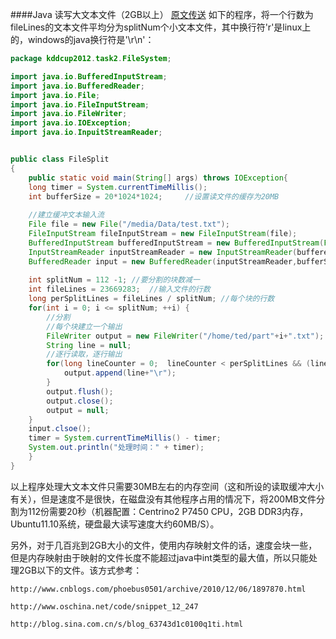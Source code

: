 ####Java 读写大文本文件（2GB以上） 
 [原文传送][0]
 如下的程序，将一个行数为fileLines的文本文件平均分为splitNum个小文本文件，其中换行符'r'是linux上的，windows的java换行符是'\r\n'：
 
```java
package kddcup2012.task2.FileSystem;

import java.io.BufferedInputStream;
import java.io.BufferedReader;
import java.io.File;
import java.io.FileInputStream;
import java.io.FileWriter;
import java.io.IOException;
import java.io.InpuitStreamReader;


public class FileSplit
{
	public static void main(String[] args) throws IOException{
    long timer = System.currentTimeMillis();
    int bufferSize = 20*1024*1024;     //设置读文件的缓存为20MB
    
    //建立缓冲文本输入流
    File file = new File("/media/Data/test.txt");
    FileInputStream fileInputStream = new FileInputStream(file);
    BufferedInputStream bufferedInputStream = new BufferedInputStream(FileInputStream);
    InputStreamReader inputStreamReader = new InputStreamReader(bufferedInputStream);
    BufferedReader input = new BufferedReader(inputStreamReader,bufferSize);
    
    int splitNum = 112 -1; //要分割的块数减一
    int fileLines = 23669283;  //输入文件的行数
    long perSplitLines = fileLines / splitNum; //每个块的行数
    for(int i = 0; i <= splitNum; ++i) {
    	//分割
        //每个块建立一个输出
        FileWriter output = new FileWriter("/home/ted/part"+i+".txt");
        String line = null;
        //逐行读取，逐行输出
        for(long lineCounter = 0;  lineCounter < perSplitLines && (line = input.readLine()) != null; ++ lineCounter){
        	output.append(line+"\r");
        }
        output.flush();
        output.close();
        output = null;
    }
    input.clsoe();
    timer = System.currentTimeMillis() - timer;
    System.out.println("处理时间：" + timer);
    }
}
```

以上程序处理大文本文件只需要30MB左右的内存空间（这和所设的读取缓冲大小有关），但是速度不是很快，在磁盘没有其他程序占用的情况下，将200MB文件分割为112份需要20秒（机器配置：Centrino2 P7450 CPU，2GB DDR3内存，Ubuntu11.10系统，硬盘最大读写速度大约60MB/S）。

另外，对于几百兆到2GB大小的文件，使用内存映射文件的话，速度会块一些，但是内存映射由于映射的文件长度不能超过java中int类型的最大值，所以只能处理2GB以下的文件。该方式参考：

```shell
http://www.cnblogs.com/phoebus0501/archive/2010/12/06/1897870.html

http://www.oschina.net/code/snippet_12_247

http://blog.sina.com.cn/s/blog_63743d1c0100q1ti.html
```






























[0]:http://blog.csdn.net/bhq2010/article/details/7376537